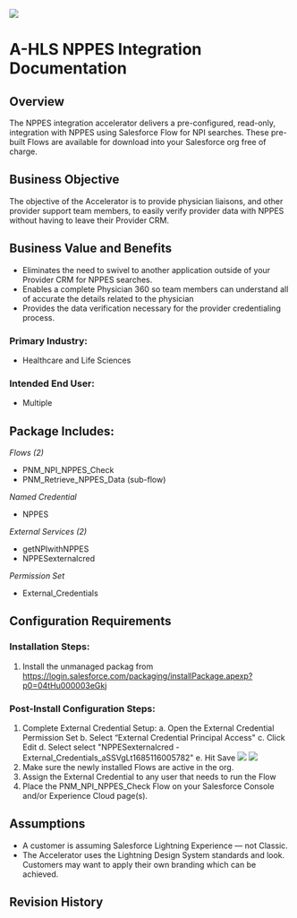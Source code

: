 ![](/images/ahlsbanner.png)

# A-HLS NPPES Integration Documentation

## Overview

The NPPES integration accelerator delivers a pre-configured, read-only, integration with NPPES using Salesforce Flow for NPI searches. These pre-built Flows are available for download into your Salesforce org free of charge.

## **Business Objective**

The objective of the Accelerator is to provide physician liaisons, and other provider support team members, to easily verify provider data with NPPES without having to leave their Provider CRM. 

## **Business Value and Benefits**

* Eliminates the need to swivel to another application outside of your Provider CRM for NPPES searches. 
* Enables a complete Physician 360 so team members can understand all of accurate the details related to the physician
* Provides the data verification necessary for the provider credentialing process.

### Primary Industry:

* Healthcare and Life Sciences

### Intended End User:

* Multiple

## Package Includes:

*Flows (2)*

* PNM_NPI_NPPES_Check
* PNM_Retrieve_NPPES_Data (sub-flow)

*Named Credential* 

* NPPES

*External Services (2)*

* getNPIwithNPPES
* NPPESexternalcred

*Permission Set*

* External_Credentials

## Configuration Requirements

### Installation Steps:

1. Install the unmanaged packag from https://login.salesforce.com/packaging/installPackage.apexp?p0=04tHu000003eGkj

### Post-Install Configuration Steps:

1. Complete External Credential Setup:
    a. Open the External Credential Permission Set
    b. Select “External Credential Principal Access" 
    c. Click Edit
    d. Select select "NPPESexternalcred - External_Credentials_aSSVgLt1685116005782" 
    e. Hit Save
    ![](./images/nppesextcredimage.png)
    ![](./images/nppespermsetimage.png)
2. Make sure the newly installed Flows are active in the org. 
3. Assign the External Credential to any user that needs to run the Flow
4. Place the PNM_NPI_NPPES_Check Flow on your Salesforce Console and/or Experience Cloud page(s). 

## Assumptions

* A customer is assuming Salesforce Lightning Experience — not Classic.
* The Accelerator uses the Lightning Design System standards and look. Customers may want to apply their own branding which can be achieved.

## Revision History
